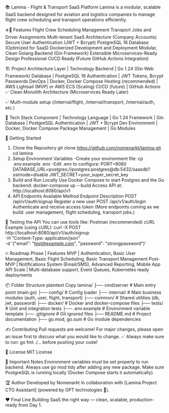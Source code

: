 📚 Lamina - Flight & Transport SaaS Platform
Lamina is a modular, scalable SaaS backend designed for aviation and logistics companies to manage flight crew scheduling and transport operations efficiently.

✈️🚛 Features
Flight Crew Scheduling Management
Transport Jobs and Driver Assignments
Multi-tenant SaaS Architecture (Company Accounts)
Secure User Authentication (JWT + Bcrypt)
PostgreSQL 16 Database (Optimized for SaaS)
Dockerized Development and Deployment
Modular, Clean Golang Backend (Gin Framework)
Extensible Microservices-Ready Design
Professional CI/CD Ready (Future GitHub Actions Integration)

🏗️ Project Architecture
Layer | Technology
Backend | Go 1.24 (Gin Web Framework)
Database | PostgreSQL 16
Authentication | JWT Tokens, Bcrypt Passwords
DevOps | Docker, Docker Compose
Hosting (recommended) | AWS Lightsail (MVP) or AWS ECS (Scaling)
CI/CD (future) | GitHub Actions
✅ Clean Monolith Architecture (Microservices Ready Later)

✅ Multi-module setup (/internal/flight, /internal/transport, /internal/auth, etc.)

🧰 Tech Stack
Component | Technology
Language | Go 1.24
Framework | Gin
Database | PostgreSQL
Authentication | JWT + Bcrypt
Dev Environment | Docker, Docker Compose
Package Management | Go Modules

🚀 Getting Started
1. Clone the Repository
git clone https://github.com/nomenarkt/lamina.git
cd lamina
2. Setup Environment Variables
-Create your environment file:
cp .env.example .env
-Edit .env to configure:
PORT=8080
DATABASE_URL=postgres://postgres:postgres@db:5432/saasdb?sslmode=disable
JWT_SECRET=your_super_secret_key
3. Build and Run Locally
Use Docker Compose to start Postgres and the Go backend:
docker-compose up --build
Access API at:
http://localhost:8080/api/v1
4. API Endpoints Available
Method	Endpoint	Description
POST	/api/v1/auth/signup	Register a new user
POST	/api/v1/auth/login	Authenticate and receive access token
(More endpoints coming as we build: user management, flight scheduling, transport jobs.)

🧪 Testing the API
You can use tools like:
Postman (recommended)
cURL
Example (using cURL):
curl -X POST http://localhost:8080/api/v1/auth/signup \
-H "Content-Type: application/json" \
-d '{"email": "test@example.com", "password": "strongpassword"}'

🔥 Roadmap
Phase | Features
MVP	| Authentication, Basic User Management, Basic Flight Scheduling, Basic Transport Management
Post-MVP | Notifications System (Email/SMS), Advanced Reporting, Mobile App API
Scale | Multi-database support, Event Queues, Kubernetes ready deployments

📦 Folder Structure
plaintext
Copy
lamina/
├── cmd/server         # Main entry point (main.go)
├── config/             # Config loader
├── internal/           # Main business modules (auth, user, flight, transport)
├── common/             # Shared utilities (db, jwt, password)
├── docker/             # Docker and docker-compose files
├── tests/              # Unit and integration tests
├── .env.example        # Environment variable template
├── .gitignore          # Git ignored files
├── README.md           # Project documentation
├── go.mod, go.sum      # Go module dependencies

✍️ Contributing
Pull requests are welcome!
For major changes, please open an issue first to discuss what you would like to change.
✅ Always make sure to run:
go fmt ./...
before pushing your code!

📜 License
MIT License

🧠 Important Notes
Environment variables must be set properly to run backend.
Always use go mod tidy after adding any new package.
Make sure PostgreSQL is running locally (Docker Compose starts it automatically).

🏆 Author
Developed by Nomenarkt
In collaboration with [Lamina Project CTO Assistant] (powered by GPT technologies 🚀).

❤️ Final Line
Building SaaS the right way — clean, scalable, production-ready from Day 1.